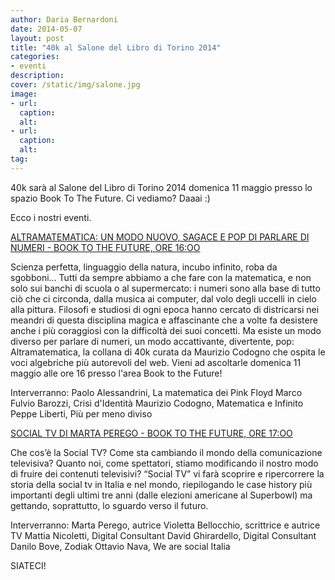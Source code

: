 ```yaml
---
author: Daria Bernardoni
date: 2014-05-07
layout: post
title: "40k al Salone del Libro di Torino 2014"
categories:
- eventi
description:
cover: /static/img/salone.jpg
image: 
- url:
  caption:
  alt:
- url:
  caption:
  alt:
tag:
---
```

40k sarà al Salone del Libro di Torino 2014 domenica 11 maggio presso lo spazio Book To The Future. Ci vediamo? Daaai :)

Ecco i nostri eventi. 

[ALTRAMATEMATICA: UN MODO NUOVO, SAGACE E POP DI PARLARE DI NUMERI - BOOK TO THE FUTURE, ORE 16:OO](http://www.salonelibro.it/it/programma/details/5526-Altramatematica-un-modo-nuovo-sagace-e-pop-di-parlare-di-numeri.html)

Scienza perfetta, linguaggio della natura, incubo infinito, roba da sgobboni… Tutti da sempre abbiamo a che fare con la matematica, e non solo sui banchi di scuola o al supermercato: i numeri sono alla base di tutto ciò che ci circonda, dalla musica ai computer, dal volo degli uccelli in cielo alla pittura.
Filosofi e studiosi di ogni epoca hanno cercato di districarsi nei meandri di questa disciplina magica e affascinante che a volte fa desistere anche i più coraggiosi con la difficoltà dei suoi concetti. Ma esiste un modo diverso per parlare di numeri, un modo accattivante, divertente, pop: Altramatematica, la collana di 40k curata da Maurizio Codogno che ospita le voci algebriche più autorevoli del web. Vieni ad ascoltarle domenica 11 maggio alle ore 16 presso l'area Book to the Future!

Interverranno:
Paolo Alessandrini, La matematica dei Pink Floyd
Marco Fulvio Barozzi, Crisi d'Identità
Maurizio Codogno, Matematica e Infinito
Peppe Liberti, Più per meno diviso


[SOCIAL TV DI MARTA PEREGO - BOOK TO THE FUTURE, ORE 17:OO](http://www.salonelibro.it/it/programma/details/5516-Social-TV-Marta-Perego-racconta-il-rivoluzionario-incontro-tra-televisione-e-social-network.html)

Che cos’è la Social TV? Come sta cambiando il mondo della comunicazione televisiva? Quanto noi, come spettatori, stiamo modificando il nostro modo di fruire dei contenuti televisivi? “Social TV” vi farà scoprire e ripercorrere la storia della social tv in Italia e nel mondo, riepilogando le case history più importanti degli ultimi tre anni (dalle elezioni americane al Superbowl) ma gettando, soprattutto, lo sguardo verso il futuro.

Interverranno:
Marta Perego, autrice
Violetta Bellocchio, scrittrice e autrice TV
Mattia Nicoletti, Digital Consultant
David Ghirardello, Digital Consultant
Danilo Bove, Zodiak
Ottavio Nava, We are social Italia

SIATECI! 
